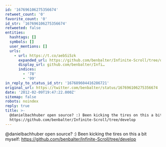 ```yaml
---
id: '167696106275356674'
retweet_count: '0'
favorite_count: '0'
id_str: '167696106275356674'
retweeted: false
entities:
  hashtags: []
  symbols: []
  user_mentions: []
  urls:
    - url: https://t.co/aebSi5zk
      expanded_url: https://github.com/benbalter/Infinite-Scroll/tree/develop
      display_url: github.com/benbalter/Infi…
      indices:
        - '78'
        - '99'
in_reply_to_status_id_str: '167689604416286721'
original_url: https://twitter.com/benbalter/status/167696106275356674
date: '2012-02-09T19:47:22.000Z'
sitemap: false
robots: noindex
reply: true
title: >-
  @danielbachhuber open source? :) Been kicking the tires on this a bit myself:
  https://github.com/benbalter/Infinite-Scroll/tree/develop
---
```


@danielbachhuber open source? :) Been kicking the tires on this a bit myself: https://github.com/benbalter/Infinite-Scroll/tree/develop